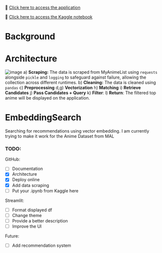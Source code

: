 🔎 [Click here to access the application](https://animesearch.streamlit.app/)

📒 [Click here to access the Kaggle notebook](#)

# Background

# Architecture
![image](https://github.com/user-attachments/assets/8cdabe41-72ef-40dc-b25b-3ed5f601f9f8)
a) **Scraping:** The data is scraped from MyAnimeList using `requests` alongside `pickle` and `logging` to safeguard against failure, allowing the collection across different runtimes.
b) **Cleaning:** The data is cleaned using `pandas`
c) **Preprocessing**
d,g) **Vectorization**
h) **Matching**
i) **Retrieve Candidates**
j) **Pass Candidates + Query**
k) **Filter**: 
l) **Return**: The filtered top anime will be displayed on the application.


# EmbeddingSearch
Searching for recommendations using vector embedding. I am currently trying to make it work for the Anime Dataset from MAL

### TODO:
GitHub:
- [ ] Documentation
- [x] Architecture
- [x] Deploy online
- [x] Add data scraping
- [ ] Put your .ipynb from Kaggle here

Streamlit:
- [ ] Format displayed df 
- [ ] Change theme
- [ ] Provide a better description
- [ ] Improve the UI

Future:
- [ ] Add recommendation system

